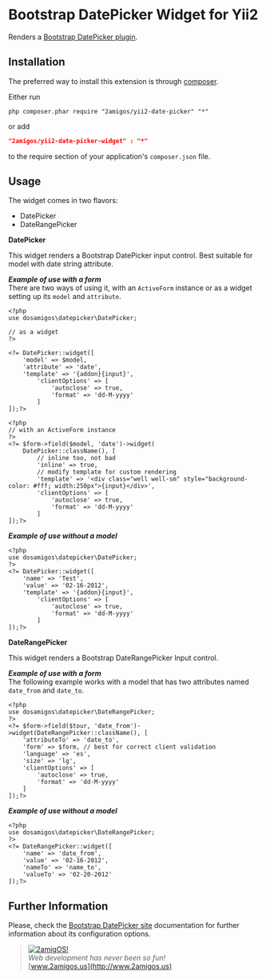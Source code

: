Bootstrap DatePicker Widget for Yii2
====================================

Renders a [Bootstrap DatePicker plugin](http://bootstrap-datepicker.readthedocs.org/en/release/).

Installation
------------
The preferred way to install this extension is through [composer](http://getcomposer.org/download/).

Either run

```
php composer.phar require "2amigos/yii2-date-picker" "*"
```
or add

```json
"2amigos/yii2-date-picker-widget" : "*"
```

to the require section of your application's `composer.json` file.

Usage
-----
The widget comes in two flavors: 

- DatePicker
- DateRangePicker

**DatePicker**

This widget renders a Bootstrap DatePicker input control. Best suitable for model with date string attribute.

***Example of use with a form***  
There are two ways of using it, with an `ActiveForm` instance or as a widget setting up its `model` and `attribute`.

```
<?php
use dosamigos\datepicker\DatePicker;

// as a widget
?>

<?= DatePicker::widget([
	'model' => $model,
	'attribute' => 'date',
	'template' => '{addon}{input}',
		'clientOptions' => [
			'autoclose' => true,
			'format' => 'dd-M-yyyy'
		]
]);?>

<?php 
// with an ActiveForm instance 
?>
<?= $form->field($model, 'date')->widget(
	DatePicker::className(), [
		// inline too, not bad
 		'inline' => true, 
 		// modify template for custom rendering
		'template' => '<div class="well well-sm" style="background-color: #fff; width:250px">{input}</div>',
		'clientOptions' => [
			'autoclose' => true,
			'format' => 'dd-M-yyyy'
		]
]);?>
```  
***Example of use without a model***

```  
<?php
use dosamigos\datepicker\DatePicker;
?>
<?= DatePicker::widget([
	'name' => 'Test',
	'value' => '02-16-2012',
	'template' => '{addon}{input}',
		'clientOptions' => [
			'autoclose' => true,
			'format' => 'dd-M-yyyy'
		]
]);?>
```
**DateRangePicker**  

This widget renders a Bootstrap DateRangePicker Input control. 

***Example of use with a form***  
The following example works with a model that has two attributes named `date_from` and `date_to`.

```
<?php
use dosamigos\datepicker\DateRangePicker;
?>
<?= $form->field($tour, 'date_from')->widget(DateRangePicker::className(), [
	'attributeTo' => 'date_to', 
	'form' => $form, // best for correct client validation
	'language' => 'es',
	'size' => 'lg',
	'clientOptions' => [
		'autoclose' => true,
		'format' => 'dd-M-yyyy'
	]
]);?>
```  
***Example of use without a model***

```  
<?php
use dosamigos\datepicker\DateRangePicker;
?>
<?= DateRangePicker::widget([
	'name' => 'date_from',
	'value' => '02-16-2012',
	'nameTo' => 'name_to',
	'valueTo' => '02-20-2012'
]);?>
```

Further Information
-------------------
Please, check the [Bootstrap DatePicker site](http://bootstrap-datepicker.readthedocs.org/en/release/) documentation for further information about its configuration options. 


> [![2amigOS!](http://www.gravatar.com/avatar/55363394d72945ff7ed312556ec041e0.png)](http://www.2amigos.us)  
<i>Web development has never been so fun!</i>  
[www.2amigos.us](http://www.2amigos.us)